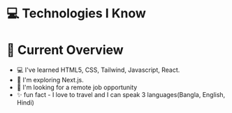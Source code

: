 <img src="https://i.ibb.co/SPPV45G/custom-banner-jannatul-afroz-faria.png" alt="" />

# 💻 Technologies I Know



# 📜 Current Overview

 - 💻 I've learned HTML5, CSS, Tailwind, Javascript, React.
- 🌱 I'm exploring Next.js.
- 🔎 I'm looking for a remote job opportunity
- ✨ fun fact - I love to travel and I can speak 3 languages(Bangla, English, Hindi)
